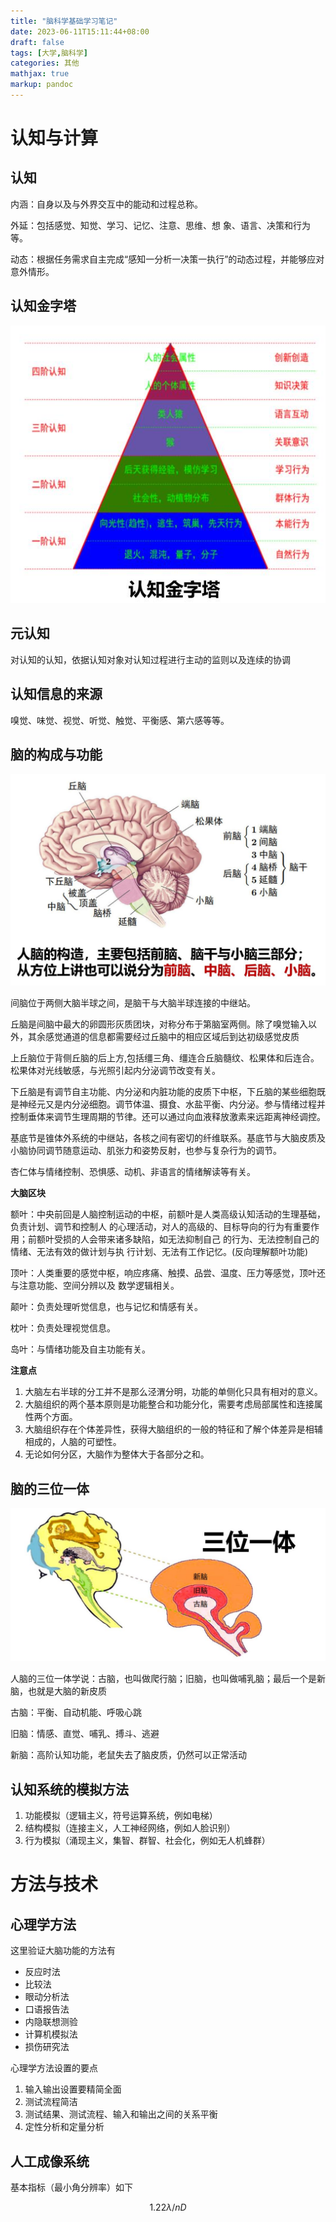 ```yaml
---
title: "脑科学基础学习笔记"
date: 2023-06-11T15:11:44+08:00
draft: false
tags: [大学,脑科学]
categories: 其他
mathjax: true
markup: pandoc
---
```


# 认知与计算

## 认知

内涵：自身以及与外界交互中的能动和过程总称。

外延：包括感觉、知觉、学习、记忆、注意、思维、想 象、语言、决策和行为等。

动态：根据任务需求自主完成“感知一分析一决策一执行”的动态过程，并能够应对意外情形。

## 认知金字塔

![1.jpg](1.jpg)

## 元认知

对认知的认知，依据认知对象对认知过程进行主动的监则以及连续的协调

## 认知信息的来源

嗅觉、味觉、视觉、听觉、触觉、平衡感、第六感等等。

## 脑的构成与功能

![2.jpg](2.jpg)

间脑位于两侧大脑半球之间，是脑干与大脑半球连接的中继站。

丘脑是间脑中最大的卵圆形灰质团块，对称分布于第脑室两侧。除了嗅觉输入以外，其余感觉通道的信息都需要经过丘脑中的相应区域后到达初级感觉皮质

上丘脑位于背侧丘脑的后上方,包括缰三角、缰连合丘脑髓纹、松果体和后连合。松果体对光线敏感，与光照引起内分泌调节改变有关。

下丘脑是有调节自主功能、内分泌和内脏功能的皮质下中枢，下丘脑的某些细胞既是神经元又是内分泌细胞。调节体温、摄食、水盐平衡、内分泌。参与情绪过程并控制垂体来调节生理周期的节律。还可以通过向血液释放激素来远距离神经调控。

基底节是锥体外系统的中继站，各核之间有密切的纤维联系。基底节与大脑皮质及小脑协同调节随意运动、肌张力和姿势反射，也参与复杂行为的调节。

杏仁体与情绪控制、恐惧感、动机、非语言的情绪解读等有关。

**大脑区块**

额叶：中央前回是人脑控制运动的中枢，前额叶是人类高级认知活动的生理基础，负责计划、调节和控制人 的心理活动，对人的高级的、目标导向的行为有重要作 用；前额叶受损的人会带来诸多缺陷，如无法抑制自己 的行为、无法控制自己的情绪、无法有效的做计划与执 行计划、无法有工作记忆。(反向理解额叶功能)

顶叶：人类重要的感觉中枢，响应疼痛、触摸、品尝、温度、压力等感觉，顶叶还与注意功能、空间分辨以及 数学逻辑相关。

颠叶：负责处理听觉信息，也与记忆和情感有关。

枕叶：负责处理视觉信息。

岛叶：与情绪功能及自主功能有关。

**注意点**

1. 大脑左右半球的分工并不是那么泾渭分明，功能的单侧化只具有相对的意义。
2. 大脑组织的两个基本原则是功能整合和功能分化，需要考虑局部属性和连接属性两个方面。
3. 大脑组织存在个体差异性，获得大脑组织的一般的特征和了解个体差异是相辅相成的，人脑的可塑性。
4. 无论如何分区，大脑作为整体大于各部分之和。

## 脑的三位一体

![3.jpg](3.jpg)

人脑的三位一体学说：古脑，也叫做爬行脑；旧脑，也叫做哺乳脑；最后一个是新脑，也就是大脑的新皮质

古脑：平衡、自动机能、呼吸心跳

旧脑：情感、直觉、哺乳、搏斗、逃避

新脑：高阶认知功能，老鼠失去了脑皮质，仍然可以正常活动

## 认知系统的模拟方法

1. 功能模拟（逻辑主义，符号运算系统，例如电梯）
2. 结构模拟（连接主义，人工神经网络，例如人脸识别）
3. 行为模拟（涌现主义，集智、群智、社会化，例如无人机蜂群）

# 方法与技术

## 心理学方法

这里验证大脑功能的方法有

- 反应时法
- 比较法
- 眼动分析法
- 口语报告法
- 内隐联想测验
- 计算机模拟法
- 损伤研究法

心理学方法设置的要点

1. 输入输出设置要精简全面
2. 测试流程简洁
3. 测试结果、测试流程、输入和输出之间的关系平衡
4. 定性分析和定量分析

## 人工成像系统

基本指标（最小角分辨率）如下

$$
1.22\lambda /nD
$$
